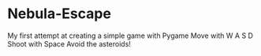 # Nebula-Escape
My first attempt at creating a simple game with Pygame
Move with W A S D
Shoot with Space
Avoid the asteroids!
